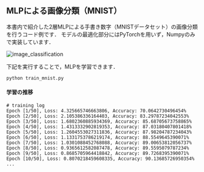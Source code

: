 ## MLPによる画像分類（MNIST）

本書内で紹介した2層MLPによる手書き数字（MNISTデータセット）の画像分類を行うコード例です．
モデルの最適化部分にはPyTorchを用いず，Numpyのみで実装しています．

![image_classification](https://github.com/sg-nm/image-recognition/assets/17783053/ed1c6d69-a598-4f58-9ace-0c657ca8e254)


下記を実行することで，MLPを学習できます．
```
python train_mnist.py
```

#### 学習の推移
```
# training log
Epoch [1/50], Loss: 4.325665746663806, Accuracy: 70.0642730496454%
Epoch [2/50], Loss: 2.105386336164403, Accuracy: 83.29787234042553%
Epoch [3/50], Loss: 1.6802360885934369, Accuracy: 85.68705673758865%
Epoch [4/50], Loss: 1.4313332902819353, Accuracy: 87.03180407801418%
Epoch [5/50], Loss: 1.2604553027311836, Accuracy: 87.98204787234043%
Epoch [6/50], Loss: 1.1331753786219174, Accuracy: 88.5549645390071%
Epoch [7/50], Loss: 1.0301088452768088, Accuracy: 89.00653812056737%
Epoch [8/50], Loss: 0.9365612582087478, Accuracy: 89.5595079787234%
Epoch [9/50], Loss: 0.8685705964418842, Accuracy: 89.7268395390071%
Epoch [10/50], Loss: 0.8070218459608335, Accuracy: 90.13685726950354%
...
```

